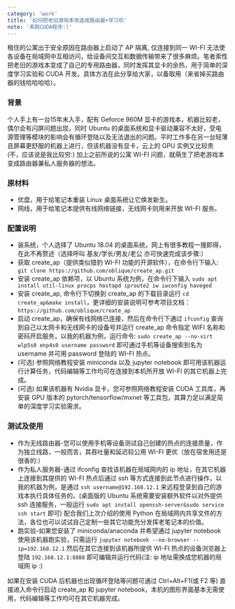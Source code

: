 ```yaml
---
category: 'work'
title: '如何把老旧游戏本改造成路由器+学习机'
note: '来跑CUDA程序:)'
---
```


租住的公寓出于安全原因在路由器上启动了 AP 隔离, 仅连接到同一 WI-FI 无法使各设备在局域网中互相访问，给设备间交互和数据传输带来了很多麻烦。笔者索性把老旧的游戏本变成了自己的专用路由器，同时发挥其显卡的余热，用于简单的深度学习实验和 CUDA 开发。具体方法在此分享给大家，以备取用（来省掉买路由器的钱哈哈哈哈）。

### 背景
个人手上有一台15年末入手，配有 Geforce 960M 显卡的游戏本，机器比较老，偶尔会有闪屏问题出现，同时 Ubuntu 的桌面系统和显卡驱动兼容不太好，受电源管理等模块的影响会有循环登陆以及无法退出的问题。平时工作多在另一台轻薄且屏幕更舒服的机器上进行，但该机器没有显卡，云上的 GPU 实例又比较贵(不，应该说是我比较穷:) 加上之前所说的公寓 WI-FI 问题，就萌生了把老游戏本变成路由器兼私人服务器的想法。

### 原材料
+ 优盘，用于给笔记本重装 Linux 桌面系统让它焕发新生。
+ 网线，用于给笔记本提供有线网络链接，无线网卡则用来开放 WI-FI 服务。

### 配置说明
+ 装系统，个人选择了 Ubuntu 18.04 的桌面系统，网上有很多教程一搜即得，在此不再赘述（选择呼叫 基友/学长/男友/老公 亦可快速完成该步骤:）
+ 获取 create\_ap（提供类似猎豹 WI-FI 功能的开源软件），在命令行下输入: `git clone https://github.com/oblique/create_ap.git`
+ 安装 create\_ap 依赖项，以 Ubuntu 系统为例，在命令行下输入 `sudo apt install util-linux procps hostapd iproute2 iw iwconfig haveged`
+ 安装 create\_ap, 命令行下切换到 create_ap 的下载目录运行 `cd create_ap&make install`，更详细的安装说明可参考项目文档：`https://github.com/oblique/create_ap`
+ 启动 create\_ap，确保有线网络已连接，然后在命令行下通过 `ifconfig` 查询到自己以太网卡和无线网卡的设备号并运行 create\_ap 命令指定 WIFI 名称和密码开启服务，以我的机器为例，运行命令: `sudo create_ap --no-virt wlp5s0 enp4s0 username password` 即可通过手机等设备搜索到名为 username 并可用 password 登陆的 WI-FI 热点。
+ (可选) 参照网络教程安装 miniconda 以及 jupyter notebook 即可用该机器运行计算任务，代码编辑等工作均可在连接到本机所开放 WI-FI 的其它机器上完成。
+ (可选) 如果该机器有 Nvidia 显卡，您可参照网络教程安装 CUDA 工具库，再安装 GPU 版本的 pytorch/tensorflow/mxnet 等工具包，其算力足以满足简单的深度学习实验需求。

### 测试及使用
+ 作为无线路由器-您可以使用手机等设备测试自己创建的热点的连接质量，作为独立线路，一般而言，其吞吐量和延迟较公用 WI-FI 更优（放在宿舍用还是很香的:）
+ 作为私人服务器-通过 ifconfig 查找该机器在局域网内的 ip 地址，在其它机器上连接到其提供的 WI-FI 热点后通过 ssh 等方式连接到此节点进行操作，以我的机器为例，是通过 `ssh username@192.168.12.1` 来远程登录到自己的游戏本执行具体任务的。(桌面版的 Ubuntu 系统需要安装额外软件以对外提供 ssh 连接服务，一般运行 `sudo apt install openssh-server&sudo service ssh start` 即可) 配合我们上次介绍的使用 Python 在局域网内共享文件的方法，各位也可以试试自己定制一些其它功能充分发挥老笔记本的价值。
+ 跑实验-如果您安装了 miniconda/anaconda 并希望通过 jupyter notebook 使用该机器跑实验，只需运行 `jupyter notebook --no-browser --ip=192.168.12.1` 然后在其它连接到该机器所提供 WI-FI 热点的设备浏览器上登陆 `192.168.12.1:8888` 即可编辑并运行代码(注: ip 地址需换成您机器的局域网 ip :)

如果在安装 CUDA 后机器也出现循环登陆等问题可通过 Ctrl+Alt+F1(或 F2 等) 直接进入命令行启动 create\_ap 和 jupyter notebook，本机的图形界面基本无需使用，代码编辑等工作均可在其它机器完成。